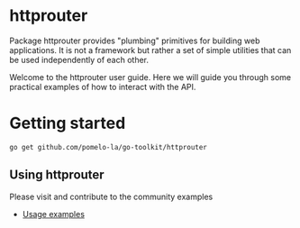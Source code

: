 # httprouter

Package httprouter provides "plumbing" primitives for building web applications.
It is not a framework but rather a set of simple utilities that can be used independently of each other.

Welcome to the httprouter user guide. Here we will guide you through some
practical examples of how to interact with the API.

# Getting started

```shell
go get github.com/pomelo-la/go-toolkit/httprouter
```

## Using httprouter

Please visit and contribute to the community examples

* [Usage examples](https://github.com/pomelo-la/go-toolkit/tree/develop?tab=readme-ov-file#use-examples)
